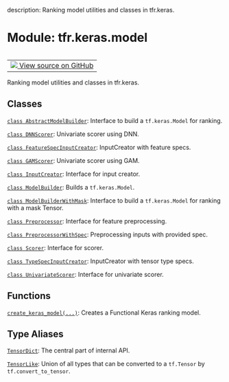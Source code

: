 description: Ranking model utilities and classes in tfr.keras.

<div itemscope itemtype="http://developers.google.com/ReferenceObject">
<meta itemprop="name" content="tfr.keras.model" />
<meta itemprop="path" content="Stable" />
</div>

# Module: tfr.keras.model

<!-- Insert buttons and diff -->

<table class="tfo-notebook-buttons tfo-api nocontent" align="left">
<td>
  <a target="_blank" href="https://github.com/tensorflow/ranking/tree/master/tensorflow_ranking/python/keras/model.py">
    <img src="https://www.tensorflow.org/images/GitHub-Mark-32px.png" />
    View source on GitHub
  </a>
</td>
</table>

Ranking model utilities and classes in tfr.keras.

## Classes

[`class AbstractModelBuilder`](../../tfr/keras/model/AbstractModelBuilder.md):
Interface to build a `tf.keras.Model` for ranking.

[`class DNNScorer`](../../tfr/keras/model/DNNScorer.md): Univariate scorer using
DNN.

[`class FeatureSpecInputCreator`](../../tfr/keras/model/FeatureSpecInputCreator.md):
InputCreator with feature specs.

[`class GAMScorer`](../../tfr/keras/model/GAMScorer.md): Univariate scorer using
GAM.

[`class InputCreator`](../../tfr/keras/model/InputCreator.md): Interface for
input creator.

[`class ModelBuilder`](../../tfr/keras/model/ModelBuilder.md): Builds a
`tf.keras.Model`.

[`class ModelBuilderWithMask`](../../tfr/keras/model/ModelBuilderWithMask.md):
Interface to build a `tf.keras.Model` for ranking with a mask Tensor.

[`class Preprocessor`](../../tfr/keras/model/Preprocessor.md): Interface for
feature preprocessing.

[`class PreprocessorWithSpec`](../../tfr/keras/model/PreprocessorWithSpec.md):
Preprocessing inputs with provided spec.

[`class Scorer`](../../tfr/keras/model/Scorer.md): Interface for scorer.

[`class TypeSpecInputCreator`](../../tfr/keras/model/TypeSpecInputCreator.md):
InputCreator with tensor type specs.

[`class UnivariateScorer`](../../tfr/keras/model/UnivariateScorer.md): Interface
for univariate scorer.

## Functions

[`create_keras_model(...)`](../../tfr/keras/model/create_keras_model.md):
Creates a Functional Keras ranking model.

## Type Aliases

[`TensorDict`](../../tfr/keras/model/TensorDict.md): The central part of
internal API.

[`TensorLike`](../../tfr/keras/model/TensorLike.md): Union of all types that can
be converted to a `tf.Tensor` by `tf.convert_to_tensor`.

